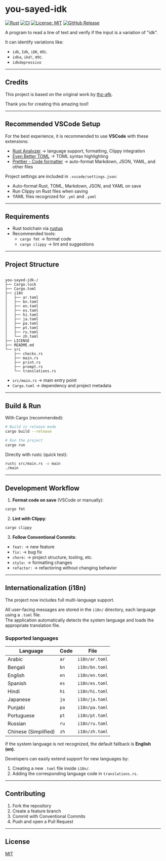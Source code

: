# you-sayed-idk

[![Rust](https://img.shields.io/badge/rust-1.90.0-brightgreen)](https://www.rust-lang.org/)
[![CI](https://github.com/uictorius/you-sayed-idk-/actions/workflows/ci.yml/badge.svg)](https://github.com/uictorius/you-sayed-idk-/actions/workflows/ci.yml)
[![License: MIT](https://img.shields.io/badge/License-MIT-yellow.svg)](https://opensource.org/licenses/MIT)
[![GitHub Release](https://img.shields.io/github/v/release/uictorius/you-sayed-idk-?label=release)](https://github.com/uictorius/you-sayed-idk-/releases)

A program to read a line of text and verify if the input is a variation of "idk".

It can identify variations like:

- `idk`, `Idk`, `iDK`, etc.
- `idka`, `ikd!`, etc.
- `idkdepressivo`

---

## Credits

This project is based on the original work by [thz-afk](https://github.com/thz-afk/you-sayed-idk-).

Thank you for creating this amazing tool!

---

## Recommended VSCode Setup

For the best experience, it is recommended to use **VSCode** with these extensions:

- [Rust Analyzer](https://marketplace.visualstudio.com/items?itemName=rust-lang.rust-analyzer) → language support, formatting, Clippy integration
- [Even Better TOML](https://marketplace.visualstudio.com/items?itemName=tamasfe.even-better-toml) → TOML syntax highlighting
- [Prettier - Code formatter](https://marketplace.visualstudio.com/items?itemName=esbenp.prettier-vscode) → auto-format Markdown, JSON, YAML, and other files

Project settings are included in `.vscode/settings.json`:

- Auto-format Rust, TOML, Markdown, JSON, and YAML on save
- Run Clippy on Rust files when saving
- YAML files recognized for `.yml` and `.yaml`

---

## Requirements

- Rust toolchain via [rustup](https://rustup.rs/)
- Recommended tools:
  - `cargo fmt` → format code
  - `cargo clippy` → lint and suggestions

---

## Project Structure

```

you-sayed-idk-/
├── Cargo.lock
├── Cargo.toml
├── i18n
│   ├── ar.toml
│   ├── bn.toml
│   ├── en.toml
│   ├── es.toml
│   ├── hi.toml
│   ├── ja.toml
│   ├── pa.toml
│   ├── pt.toml
│   ├── ru.toml
│   └── zh.toml
├── LICENSE
├── README.md
└── src
    ├── checks.rs
    ├── main.rs
    ├── print.rs
    ├── prompt.rs
    └── translations.rs

```

- `src/main.rs` → main entry point
- `Cargo.toml` → dependency and project metadata

---

## Build & Run

With Cargo (recommended):

```bash
# Build in release mode
cargo build --release

# Run the project
cargo run
```

Directly with rustc (quick test):

```bash
rustc src/main.rs -o main
./main
```

---

## Development Workflow

1. **Format code on save** (VSCode or manually):

```bash
cargo fmt
```

2. **Lint with Clippy**:

```bash
cargo clippy
```

3. **Follow Conventional Commits**:

- `feat:` → new feature
- `fix:` → bug fix
- `chore:` → project structure, tooling, etc.
- `style:` → formatting changes
- `refactor:` → refactoring without changing behavior

---

## Internationalization (i18n)

The project now includes full multi-language support.

All user-facing messages are stored in the `i18n/` directory, each language using a `.toml` file.  
The application automatically detects the system language and loads the appropriate translation file.

### Supported languages

| Language             | Code | File           |
| -------------------- | ---- | -------------- |
| Arabic               | `ar` | `i18n/ar.toml` |
| Bengali              | `bn` | `i18n/bn.toml` |
| English              | `en` | `i18n/en.toml` |
| Spanish              | `es` | `i18n/es.toml` |
| Hindi                | `hi` | `i18n/hi.toml` |
| Japanese             | `ja` | `i18n/ja.toml` |
| Punjabi              | `pa` | `i18n/pa.toml` |
| Portuguese           | `pt` | `i18n/pt.toml` |
| Russian              | `ru` | `i18n/ru.toml` |
| Chinese (Simplified) | `zh` | `i18n/zh.toml` |

If the system language is not recognized, the default fallback is **English (en)**.

Developers can easily extend support for new languages by:

1. Creating a new `.toml` file inside `i18n/`.
2. Adding the corresponding language code in `translations.rs`.

---

## Contributing

1. Fork the repository
2. Create a feature branch
3. Commit with Conventional Commits
4. Push and open a Pull Request

---

## License

[MIT](LICENSE)

